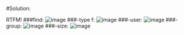 #Solution:


RTFM!
###find:
![image](https://github.com/zakaria0101echifaouy/OverTheWire-Wargames/assets/108145379/b60b86d8-31fb-4416-8afe-220ca5d142f4)
###-type f:
![image](https://github.com/zakaria0101echifaouy/OverTheWire-Wargames/assets/108145379/d48dd6e1-8ee9-47b2-9cff-628eb52a695e)
###-user:
![image](https://github.com/zakaria0101echifaouy/OverTheWire-Wargames/assets/108145379/77c7134c-5b1f-4d25-accc-9b851da6bac4)
###-group:
![image](https://github.com/zakaria0101echifaouy/OverTheWire-Wargames/assets/108145379/cc0b5700-4ae0-4114-b94e-f7fdfb83263f)
###-size:
![image](https://github.com/zakaria0101echifaouy/OverTheWire-Wargames/assets/108145379/d33c2ebf-d51d-40eb-af35-be3e9b461462)
